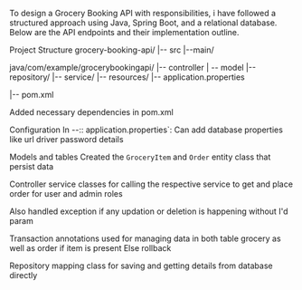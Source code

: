 To design a Grocery Booking API with responsibilities, i have followed a structured approach using Java, Spring Boot, and a relational database.
 Below are the API endpoints and their implementation outline.

Project Structure
grocery-booking-api/
|-- src
|--main/

 java/com/example/grocerybookingapi/
|-- controller
| -- model
|-- repository/
|-- service/
|-- resources/
|-- application.properties

|-- pom.xml


Added necessary dependencies in pom.xml


 Configuration
In --:: application.properties`:
 Can add database properties like url driver password details

Models and tables
Created the `GroceryItem` and `Order` entity class that persist data 

Controller service classes for calling the respective service to get and place order for user and admin roles

Also handled exception if any updation or deletion is happening without I'd param

Transaction annotations used for managing data in both table grocery as well as order if item is present 
Else rollback 

Repository mapping class for saving and getting details from database directly 
